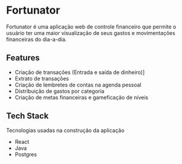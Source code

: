 # Fortunator

Fortunator é uma aplicação web de controle financeiro que permite o usuário ter uma maior visualização de seus gastos e movimentações financeiras do dia-a-dia.

## Features

- Criação de transações (Entrada e saída de dinheiro)]
- Extrato de transações
- Criação de lembretes de contas na agenda pessoal
- Distribuição de gastos por categoria 
- Criação de metas financeiras e gameficação de níveis

## Tech Stack
Tecnologias usadas na construção da aplicação
- React
- Java
- Postgres

